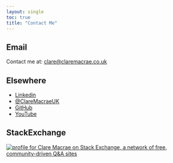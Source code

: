 ```yaml
---
layout: single
toc: true
title: "Contact Me"
---
```


## Email

Contact me at: <clare@claremacrae.co.uk>

## Elsewhere

* [Linkedin](https://www.linkedin.com/in/claremacrae)
* [@ClareMacraeUK](https://twitter.com/ClareMacraeUK)
* [GitHub](https://github.com/claremacrae)
* [YouTube](http://www.youtube.com/channel/UCNxLq_HrqajGIvPMR63R64A/videos?flow=grid&view=0)

## StackExchange

[![profile for Clare Macrae on Stack Exchange, a network of free,
community-driven Q&A
sites](https://stackexchange.com/users/flair/36582.png "profile for Clare Macrae on Stack Exchange, a network of free, community-driven Q&A sites")](http://stackexchange.com/users/36582/clare-macrae)